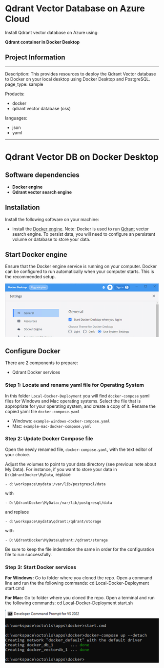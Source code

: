 # Qdrant Vector Database on Azure Cloud
Install Qdrant vector database on Azure using:

**Qdrant container in Docker Desktop**

## Project Information
---
Description: This provides resources to deploy the Qdrant Vector database to Docker on your local desktop using Docker Desktop and PostgreSQL.
page_type: sample

Products:
- docker
- qdrant vector database (oss)

languages:
- json
- yaml
---

# Qdrant Vector DB on Docker Desktop

## Software dependencies
- **Docker engine**
- **Qdrant vector search engine** 

## Installation

Install the following software on your machine:
- Install the [Docker engine](https://docs.docker.com/engine/install). 
Note: Docker is used to run [Qdrant](https://qdrant.tech) vector search engine. To persist data, you will need to configure an persistent volume or database to store your data.


## Start Docker engine

Ensure that the Docker engine service is running on your computer. Docker can be configured to run automatically when your computer starts. This is the recommended setup.  

![Docker auto start](./img/docker-autostart.png)

## Configure Docker

There are 2 components to prepare:

- Qdrant Docker services

### Step 1: Locate and rename yaml file for Operating System
In this folder `Local-Docker-Deployment` you will find `docker-compose` yaml files for Windows and Mac operating systems. Select the file that is appropriate for your operating system, and create a copy of it. Rename the copied yaml file `docker-compose.yaml`

- Windows: `example-windows-docker-compose.yaml`
- Mac: `example-mac-docker-compose.yaml`

### Step 2: Update Docker Compose file
Open the newly renamed file, `docker-compose.yaml`, with the text editor of your choice.

Adjust the volumes to point to your data directory (see previous note about My Data).
For instance, if you want to store your data in `D:\QdrantDocker\MyData`, replace

    - d:\workspace\mydata:/var/lib/postgresql/data

with

    - D:\QdrantDocker\MyData:/var/lib/postgresql/data

and replace

    - d:\workspace\mydata\qdrant:/qdrant/storage

with

    - D:\QdrantDocker\MyData\qdrant:/qdrant/storage

Be sure to keep the file indentation the same in order for the configuration file to run successfully.

### Step 3: Start Docker services

**For Windows:** 
Go to folder where you cloned the repo.  Open a command line and run the the following commands: 
    cd Local-Docker-Deployment
    start.cmd

**For Mac:**
Go to folder where you cloned the repo. Open a terminal and run the following commands: 
    cd Local-Docker-Deployment
    start.sh

![Docker start](./img/docker-start.png)
